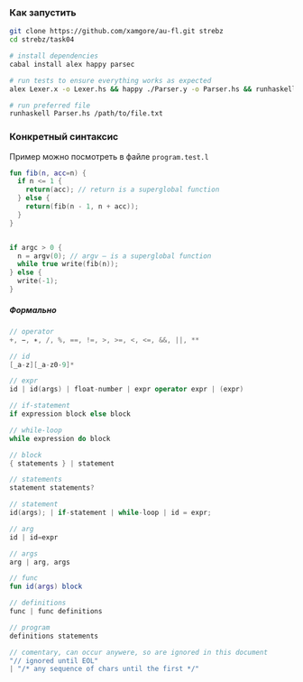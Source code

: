### Как запустить

```bash
git clone https://github.com/xamgore/au-fl.git strebz
cd strebz/task04

# install dependencies
cabal install alex happy parsec

# run tests to ensure everything works as expected
alex Lexer.x -o Lexer.hs && happy ./Parser.y -o Parser.hs && runhaskell Parser.hs --test

# run preferred file
runhaskell Parser.hs /path/to/file.txt
```

### Конкретный синтаксис

Пример можно посмотреть в файле `program.test.l`

```kotlin
fun fib(n, acc=n) {
  if n <= 1 {
    return(acc); // return is a superglobal function
  } else {
    return(fib(n - 1, n + acc));
  }
}


if argc > 0 {
  n = argv(0); // argv — is a superglobal function
  while true write(fib(n));
} else {
  write(-1);
}
```

##### Формально

```kotlin
// operator
+, −, ∗, /, %, ==, !=, >, >=, <, <=, &&, ||, **
```

```kotlin
// id
[_a-z][_a-z0-9]*
```

```kotlin
// expr
id | id(args) | float-number | expr operator expr | (expr)
```

```kotlin
// if-statement
if expression block else block
```

```kotlin
// while-loop
while expression do block
```

```kotlin
// block
{ statements } | statement
```

```kotlin
// statements
statement statements?
```

```kotlin
// statement
id(args); | if-statement | while-loop | id = expr;
```

```kotlin
// arg
id | id=expr
```

```kotlin
// args
arg | arg, args
```

```kotlin
// func
fun id(args) block
```

```kotlin
// definitions
func | func definitions
```

```kotlin
// program
definitions statements
```

```kotlin
// comentary, can occur anywere, so are ignored in this document
"// ignored until EOL"
| "/* any sequence of chars until the first */"
```
